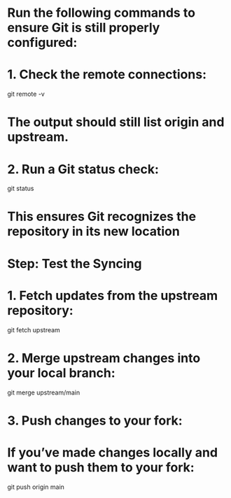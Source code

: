 # Run the following commands to ensure Git is still properly configured:
#	1.	Check the remote connections:
git remote -v

# The output should still list origin and upstream.
# 2.	Run a Git status check:
git status

# This ensures Git recognizes the repository in its new location
# Step: Test the Syncing
# 	1.	Fetch updates from the upstream repository:

git fetch upstream


# 	2.	Merge upstream changes into your local branch:

git merge upstream/main


# 	3.	Push changes to your fork:
# If you’ve made changes locally and want to push them to your fork:

git push origin main